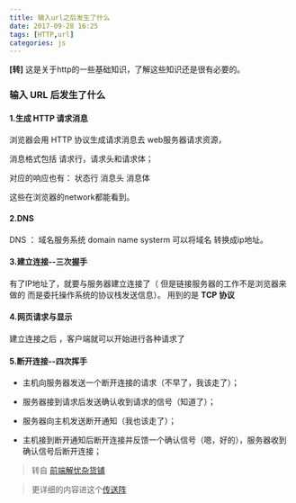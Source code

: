 ```yaml
---
title: 输入url之后发生了什么
date: 2017-09-28 16:25
tags: [HTTP,url]
categories: js
---
```

<!-- deleteAbove -->
**[转]**  这是关于http的一些基础知识，了解这些知识还是很有必要的。

<!-- more -->

### 输入 URL 后发生了什么


#### 1.生成 HTTP 请求消息

浏览器会用 HTTP 协议生成请求消息去 web服务器请求资源，

消息格式包括 请求行，请求头和请求体；

对应的响应也有： 状态行 消息头 消息体

这些在浏览器的network都能看到。

#### 2.DNS

DNS ： 域名服务系统  domain name systerm
可以将域名 转换成ip地址。


#### 3.建立连接--三次握手

有了IP地址了，就要与服务器建立连接了（  但是链接服务器的工作不是浏览器来做的 而是委托操作系统的协议栈发送信息）。 用到的是  **TCP 协议**


#### 4.网页请求与显示
建立连接之后  ，客户端就可以开始进行各种请求了

#### 5.断开连接--四次挥手

- 主机向服务器发送一个断开连接的请求（不早了，我该走了）；

- 服务器接到请求后发送确认收到请求的信号（知道了）；

- 服务器向主机发送断开通知（我也该走了）；

- 主机接到断开通知后断开连接并反馈一个确认信号（嗯，好的），服务器收到确认信号后断开连接；


> 转自 [前端解忧杂货铺](https://zhuanlan.zhihu.com/p/23155051)

> 更详细的内容进这个[传送阵](https://zhuanlan.zhihu.com/p/28946087)
